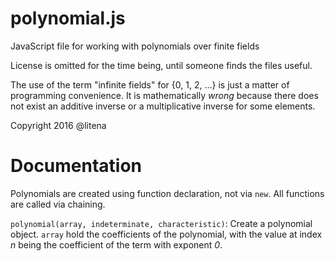 # polynomial.js
JavaScript file for working with polynomials over finite fields

License is omitted for the time being, until someone finds the files useful.

The use of the term "infinite fields" for {0, 1, 2, ...} is just a matter of programming convenience. It is mathematically *wrong* because there does not exist an additive inverse or a multiplicative inverse for some elements.

Copyright 2016 @litena

# Documentation
Polynomials are created using function declaration, not via `new`. All functions are called via chaining.

`polynomial(array, indeterminate, characteristic)`: Create a polynomial object. `array` hold the coefficients of the polynomial, with the value at index *n* being the coefficient of the term with exponent *0*.
